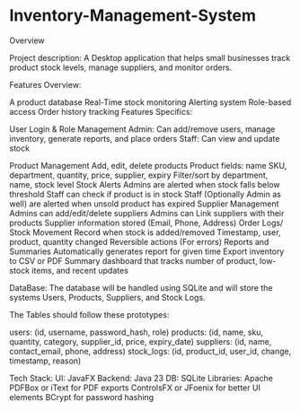 # Inventory-Management-System
Overview

Project description:
A Desktop application that helps small businesses track product stock levels, manage suppliers, and monitor orders. 

Features Overview:

A product database
Real-Time stock monitoring
Alerting system
Role-based access
Order history tracking
Features Specifics:

User Login & Role Management
Admin: Can add/remove users, manage inventory, generate reports, and place orders
Staff: Can view and update stock

Product Management
Add, edit, delete products
Product fields: name SKU, department, quantity, price, supplier, expiry
Filter/sort by department, name, stock level
Stock Alerts
Admins are alerted when stock falls below threshold
Staff can check if product is in stock
Staff (Optionally Admin as well) are alerted when unsold product has expired
Supplier Management
Admins can add/edit/delete suppliers
Admins can Link suppliers with their products
Supplier information stored (Email, Phone, Address)
Order Logs/ Stock Movement
Record when stock is added/removed
Timestamp, user, product, quantity changed
Reversible actions (For errors)
Reports and Summaries
Automatically generates report for given time
Export inventory to CSV or PDF
Summary dashboard that tracks number of product, low-stock items, and recent updates

DataBase:
The database will be handled using SQLite and will store the systems Users, Products, Suppliers, and Stock Logs. 

The Tables should follow these prototypes:

users: (id, username, password_hash, role)
products: (id, name, sku, quantity, category, supplier_id, price, expiry_date)
suppliers: (id, name, contact_email, phone, address)
stock_logs: (id, product_id, user_id, change, timestamp, reason)

Tech Stack: 
UI: JavaFX
Backend: Java 23
DB: SQLite
Libraries:
Apache PDFBox or iText for PDF exports
ControlsFX or JFoenix for better UI elements
BCrypt for password hashing
